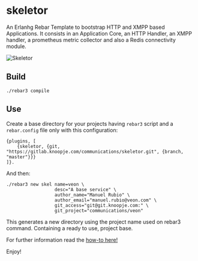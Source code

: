 skeletor
=====

An Erlanhg Rebar Template to bootstrap HTTP and XMPP based Applications. 
It consists in an Application Core, an HTTP Handler, an XMPP handler, a prometheus metric collector and also a Redis connectivity module.

![Skeletor](https://gitlab.knoopje.com/communications/skeletor/raw/development/skeletor.jpg)

Build
-----

```
./rebar3 compile
```

Use
---

Create a base directory for your projects having `rebar3` script and a `rebar.config` file only with this configuration:

```
{plugins, [
    {skeletor, {git, "https://gitlab.knoopje.com/communications/skeletor.git", {branch, "master"}}}
]}.
```

And then:

```
./rebar3 new skel name=veon \
                  desc="A base service" \
                  author_name="Manuel Rubio" \
                  author_email="manuel.rubio@veon.com" \
                  git_access="git@git.knoopje.com:" \
                  git_project="communications/veon"
```

This generates a new directory using the project name used on rebar3 command. Containing a ready to use, project base.

For further information read the [how-to here!](doc/how-to.md)

Enjoy!
